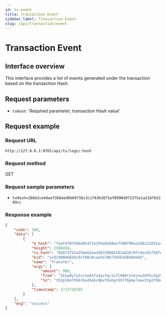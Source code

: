 ```yaml
---
id: tx-event
title: Transaction Event
sidebar_label: Transaction Event
slug: /api/transaction/event 
--- 
```




# Transaction Event

## Interface overview

This interface provides a list of events generated under the transaction based on the transaction Hash.

## Request parameters

* `txHash`: 'Required parameter, transaction Hash value'

## Request example

### Request URL

`http://127.0.0.1:8765/api/tx/logs/:hash`

### Request method

GET

### Request sample parameters

* `txHash=286b3ce4daef3b8aed6b69716c3c1f63b3871ef8990d972375a1a216fb5209cc`


### Response example

```json
{
	"code": 200,
	"data": [
		{
			"e_hash": "feaf4f07446e054f1e293e8a88ee7300f96ea168121831ac90e2b37949180e61",
			"height": 2588458,
			"tx_hash": "84873f52a254e62eadd8339801562ab1b70fc0ac81f50fe3d50a4430e6978c3f",
			"kid": "ordc99046834c9cf08c0caefe78b7345b3d0e04445",
			"name": "Transfer",
			"args": {
				"amount": 900,
				"from": "tb1p0yfutsrnm4hfs4yvfqr2x7l906ttnksnw2df5n3q25n8e5kngecq8u4du0",
				"to": "tb1p34m75h6r6xd5ekx9pvt9uhgr69776pmelkwv2tpd756qxr94lh4qevaw80"
			},
			"timestamp": 1713718765
		}
	],
	"msg": "success"
}
```